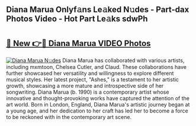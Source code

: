 ## Diana Marua Onlyf𝚊ns Le𝚊ked N𝚞des - Part-dax Photos Video - Hot Part Le𝚊ks sdwPh

# <h2><a href="http://ac18111.deff.icu/?id=Diana+Marua">🔗 New 👉🔴 Diana Marua VIDEO Photos</a></h2>

[![Diana Marua N𝚞des](https://i.imgur.com/rIISA9y.gif)](http://ac18111.deff.icu/?id=Diana+Marua)
Diana Marua has collaborated with various artists, including mxmtoon, Chelsea Cutler, and Claud. These collaborations have further showcased her versatility and willingness to explore different musical styles. Her latest project, "Ashes," is a testament to her artistic growth, showcasing a more mature and introspective side of her songwriting. Diana Marua (b. 1990) is a contemporary artist whose innovative and thought-provoking works have captured the attention of the art world. Born in London, England, Diana Marua's artistic journey began at a young age, and her dedication to her craft has led her to become a force to be reckoned with in the contemporary art scene.
